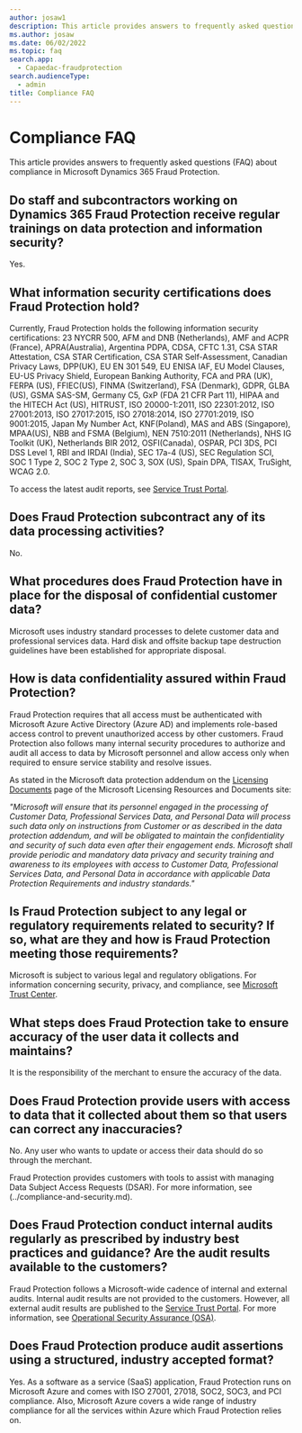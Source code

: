 ```yaml
---
author: josaw1
description: This article provides answers to frequently asked questions (FAQ) about compliance in Microsoft Dynamics 365 Fraud Protection.
ms.author: josaw
ms.date: 06/02/2022
ms.topic: faq
search.app: 
  - Capaedac-fraudprotection
search.audienceType:
  - admin
title: Compliance FAQ
---
```


# Compliance FAQ

This article provides answers to frequently asked questions (FAQ) about compliance in Microsoft Dynamics 365 Fraud Protection.

## Do staff and subcontractors working on Dynamics 365 Fraud Protection receive regular trainings on data protection and information security?

Yes.

## What information security certifications does Fraud Protection hold?

Currently, Fraud Protection holds the following information security certifications: 23 NYCRR 500, AFM and DNB (Netherlands), AMF and ACPR (France), APRA(Australia), Argentina PDPA, CDSA, CFTC 1.31, CSA STAR Attestation, CSA STAR Certification, CSA STAR Self-Assessment, Canadian Privacy Laws, DPP(UK), EU EN 301 549, EU ENISA IAF, EU Model Clauses, EU-US Privacy Shield, European Banking Authority, FCA and PRA (UK), FERPA (US), FFIEC(US), FINMA (Switzerland), FSA (Denmark), GDPR, GLBA (US), GSMA SAS-SM, Germany C5, GxP (FDA 21 CFR Part 11), HIPAA and the HITECH Act (US), HITRUST, ISO 20000-1:2011, ISO 22301:2012, ISO 27001:2013, ISO 27017:2015, ISO 27018:2014, ISO 27701:2019, ISO 9001:2015, Japan My Number Act, KNF(Poland), MAS and ABS (Singapore), MPAA(US), NBB and FSMA (Belgium), NEN 7510:2011 (Netherlands), NHS IG Toolkit (UK), Netherlands BIR 2012, OSFI(Canada), OSPAR, PCI 3DS, PCI DSS Level 1, RBI and IRDAI (India), SEC 17a-4 (US), SEC Regulation SCI, SOC 1 Type 2, SOC 2 Type 2, SOC 3, SOX (US), Spain DPA, TISAX, TruSight, WCAG 2.0. 

To access the latest audit reports, see [Service Trust Portal](https://servicetrust.microsoft.com).

## Does Fraud Protection subcontract any of its data processing activities?

No.

## What procedures does Fraud Protection have in place for the disposal of confidential customer data?

Microsoft uses industry standard processes to delete customer data and professional services data. Hard disk and offsite backup tape destruction guidelines have been established for appropriate disposal.

## How is data confidentiality assured within Fraud Protection?

Fraud Protection requires that all access must be authenticated with Microsoft Azure Active Directory (Azure AD) and implements role-based access control to prevent unauthorized access by other customers. Fraud Protection also follows many internal security procedures to authorize and audit all access to data by Microsoft personnel and allow access only when required to ensure service stability and resolve issues.

As stated in the Microsoft data protection addendum on the [Licensing Documents](https://www.microsoft.com/licensing/docs/view/Microsoft-Products-and-Services-Data-Protection-Addendum-DPA) page of the Microsoft Licensing Resources and Documents site:

_"Microsoft will ensure that its personnel engaged in the processing of Customer Data, Professional Services Data, and Personal Data will process such data only on instructions from Customer or as described in the data protection addendum, and will be obligated to maintain the confidentiality and security of such data even after their engagement ends. Microsoft shall provide periodic and mandatory data privacy and security training and awareness to its employees with access to Customer Data, Professional Services Data, and Personal Data in accordance with applicable Data Protection Requirements and industry standards."_

## Is Fraud Protection subject to any legal or regulatory requirements related to security? If so, what are they and how is Fraud Protection meeting those requirements?

Microsoft is subject to various legal and regulatory obligations. For information concerning security, privacy, and compliance, see [Microsoft Trust Center](https://www.microsoft.com/trustcenter/default.aspx).

## What steps does Fraud Protection take to ensure accuracy of the user data it collects and maintains?

It is the responsibility of the merchant to ensure the accuracy of the data.

## Does Fraud Protection provide users with access to data that it collected about them so that users can correct any inaccuracies?

No. Any user who wants to update or access their data should do so through the merchant. 

Fraud Protection provides customers with tools to assist with managing Data Subject Access Requests (DSAR). For more information, see (../compliance-and-security.md).

## Does Fraud Protection conduct internal audits regularly as prescribed by industry best practices and guidance? Are the audit results available to the customers?

Fraud Protection follows a Microsoft-wide cadence of internal and external audits. Internal audit results are not provided to the customers. However, all external audit results are published to the [Service Trust Portal](https://servicetrust.microsoft.com). For more information, see [Operational Security Assurance (OSA)](https://www.microsoft.com/en-us/securityengineering/osa).

## Does Fraud Protection produce audit assertions using a structured, industry accepted format?

Yes. As a software as a service (SaaS) application, Fraud Protection runs on Microsoft Azure and comes with ISO 27001, 27018, SOC2, SOC3, and PCI compliance. Also, Microsoft Azure covers a wide range of industry compliance for all the services within Azure which Fraud Protection relies on.
